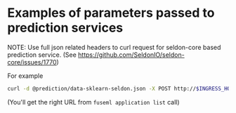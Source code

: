# Examples of parameters passed to prediction services

NOTE: Use full json related headers to curl request for seldon-core based prediction service. (See https://github.com/SeldonIO/seldon-core/issues/1770)

For example

```bash
curl -d @prediction/data-sklearn-seldon.json -X POST http://$INGRESS_HOST/seldon/fuseml-workloads/project-02-mlflow-seldon/api/v1.0/predictions -H "Accept: application/json" -H "Content-Type: application/json"
```

(You'll get the right URL from `fuseml application list` call)
